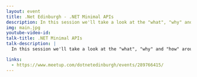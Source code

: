 ```yaml
---
layout: event
title: .Net Edinburgh - .NET Minimal APIs
description: In this session we'll take a look at the "what", "why" and "how" around the .NET Minimal APIs
img: main.jpg
youtube-video-id: 
talk-title: .NET Minimal APIs
talk-description: |
  In this session we'll take a look at the "what", "why" and "how" around the .NET Minimal APIs and how we can utilize these to make our API faster and more understandable. We'll also cover the new .NET Minimal APIs coming in .NET 7!

links:
  - https://www.meetup.com/dotnetedinburgh/events/289766415/
---
```


